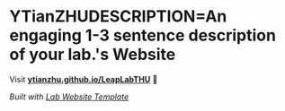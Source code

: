 
# YTianZHUDESCRIPTION=An engaging 1-3 sentence description of your lab.'s Website

Visit **[ytianzhu.github.io/LeapLabTHU](https://ytianzhu.github.io/LeapLabTHU)** 🚀

_Built with [Lab Website Template](https://greene-lab.gitbook.io/lab-website-template-docs)_
